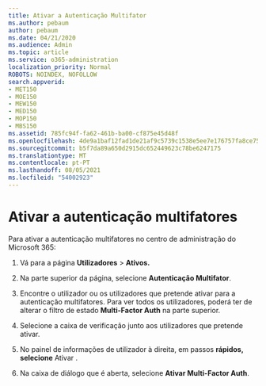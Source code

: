```yaml
---
title: Ativar a Autenticação Multifator
ms.author: pebaum
author: pebaum
ms.date: 04/21/2020
ms.audience: Admin
ms.topic: article
ms.service: o365-administration
localization_priority: Normal
ROBOTS: NOINDEX, NOFOLLOW
search.appverid:
- MET150
- MOE150
- MEW150
- MED150
- MOP150
- MBS150
ms.assetid: 785fc94f-fa62-461b-ba00-cf875e45d48f
ms.openlocfilehash: 4de9a1baf12fad1de21af9c5739c1538e5ee7e176757fa8ce7586aa3a7f2b71f
ms.sourcegitcommit: b5f7da89a650d2915dc652449623c78be6247175
ms.translationtype: MT
ms.contentlocale: pt-PT
ms.lasthandoff: 08/05/2021
ms.locfileid: "54002923"
---
```

# <a name="enable-multi-factor-authentication"></a>Ativar a autenticação multifatores

Para ativar a autenticação multifatores no centro de administração do Microsoft 365:

1. Vá para a página **Utilizadores** \> **Ativos.**
    
2. Na parte superior da página, selecione **Autenticação Multifator**. 
    
3. Encontre o utilizador ou os utilizadores que pretende ativar para a autenticação multifatores. Para ver todos os utilizadores, poderá ter de alterar o filtro de estado **Multi-Factor Auth** na parte superior.
    
4. Selecione a caixa de verificação junto aos utilizadores que pretende ativar.
    
5.  No painel de informações de utilizador à direita, em passos **rápidos, selecione** Ativar .  
    
6. Na caixa de diálogo que é aberta, selecione **Ativar Multi-Factor Auth**. 
    

